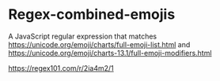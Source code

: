 # Regex-combined-emojis
A JavaScript regular expression that matches https://unicode.org/emoji/charts/full-emoji-list.html and https://unicode.org/emoji/charts-13.1/full-emoji-modifiers.html

https://regex101.com/r/2ia4m2/1
